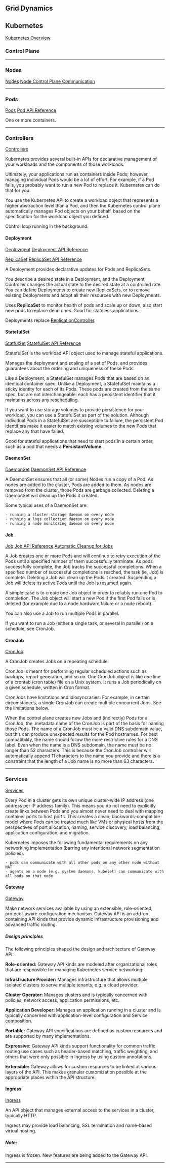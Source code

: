 ## Grid Dynamics

## Kubernetes
[Kubernetes Overview](https://kubernetes.io/docs/concepts/overview/#why-you-need-kubernetes-and-what-can-it-do)

### Control Plane

_________________________
### Nodes
[Nodes](https://kubernetes.io/docs/concepts/architecture/nodes/)
[Node Control Plane Communication](https://kubernetes.io/docs/concepts/architecture/control-plane-node-communication/)

_________________________
### Pods
[Pods](https://kubernetes.io/docs/concepts/workloads/pods/)
[Pod API Reference](https://kubernetes.io/docs/reference/kubernetes-api/workload-resources/pod-v1/)

One or more containers.
_________________________
### Controllers
[Controllers](https://kubernetes.io/docs/concepts/architecture/controller/)

Kubernetes provides several built-in APIs for declarative management
of your workloads and the components of those workloads.

Ultimately, your applications run as containers inside Pods; however,
managing individual Pods would be a lot of effort. For example, if a
Pod fails, you probably want to run a new Pod to replace
it. Kubernetes can do that for you.

You use the Kubernetes API to create a workload object that represents
a higher abstraction level than a Pod, and then the Kubernetes control
plane automatically manages Pod objects on your behalf, based on the
specification for the workload object you defined.

Control loop running in the background.
#### Deployment
[Deployment](https://kubernetes.io/docs/concepts/workloads/controllers/deployment/)
[Deployment API Reference](https://kubernetes.io/docs/reference/kubernetes-api/workload-resources/deployment-v1/)

[ReplicaSet](https://kubernetes.io/docs/concepts/workloads/controllers/replicaset/)
[ReplicaSet API Reference](https://kubernetes.io/docs/reference/kubernetes-api/workload-resources/replica-set-v1/)

A Deployment provides declarative updates for Pods and ReplicaSets.

You describe a desired state in a Deployment, and the Deployment
Controller changes the actual state to the desired state at a
controlled rate. You can define Deployments to create new ReplicaSets,
or to remove existing Deployments and adopt all their resources with
new Deployments.

Uses **ReplicaSet** to monitor health of pods and scale up or down, also start new pods to
replace dead ones. Good for stateless applications.

Deployments replace [ReplicationController](https://kubernetes.io/docs/concepts/workloads/controllers/replicationcontroller/).

#### StatefulSet
[StatfulSet](https://kubernetes.io/docs/concepts/workloads/controllers/statefulset/)
[StatefulSet API Reference](https://kubernetes.io/docs/reference/kubernetes-api/workload-resources/stateful-set-v1/)

StatefulSet is the workload API object used to manage stateful applications.

Manages the deployment and scaling of a set of Pods, and provides
guarantees about the ordering and uniqueness of these Pods.

Like a Deployment, a StatefulSet manages Pods that are based on an
identical container spec. Unlike a Deployment, a StatefulSet maintains
a sticky identity for each of its Pods. These pods are created from
the same spec, but are not interchangeable: each has a persistent
identifier that it maintains across any rescheduling.

If you want to use storage volumes to provide persistence for your
workload, you can use a StatefulSet as part of the solution. Although
individual Pods in a StatefulSet are susceptible to failure, the
persistent Pod identifiers make it easier to match existing volumes to
the new Pods that replace any that have failed.

Good for stateful applications that need to start pods in a certain order, such as a pod
that needs a **PersistantVolume**.

#### DaemonSet
[DaemonSet](https://kubernetes.io/docs/concepts/workloads/controllers/daemonset/)
[DaemonSet API Reference](https://kubernetes.io/docs/reference/kubernetes-api/workload-resources/daemon-set-v1/)

A DaemonSet ensures that all (or some) Nodes run a copy of a Pod. As
nodes are added to the cluster, Pods are added to them. As nodes are
removed from the cluster, those Pods are garbage collected. Deleting a
DaemonSet will clean up the Pods it created.

Some typical uses of a DaemonSet are:

    - running a cluster storage daemon on every node
    - running a logs collection daemon on every node
    - running a node monitoring daemon on every node

#### Job
[Job](https://kubernetes.io/docs/concepts/workloads/controllers/job/)
[Job API Reference](https://kubernetes.io/docs/reference/kubernetes-api/workload-resources/job-v1/)
[Automatic Cleanup for Jobs](https://kubernetes.io/docs/concepts/workloads/controllers/ttlafterfinished/)

A Job creates one or more Pods and will continue to retry execution of
the Pods until a specified number of them successfully terminate. As
pods successfully complete, the Job tracks the successful
completions. When a specified number of successful completions is
reached, the task (ie, Job) is complete. Deleting a Job will clean up
the Pods it created. Suspending a Job will delete its active Pods
until the Job is resumed again.

A simple case is to create one Job object in order to reliably run one
Pod to completion. The Job object will start a new Pod if the first
Pod fails or is deleted (for example due to a node hardware failure or
a node reboot).

You can also use a Job to run multiple Pods in parallel.

If you want to run a Job (either a single task, or several in
parallel) on a schedule, see CronJob.

#### CronJob
[CronJob](https://kubernetes.io/docs/concepts/workloads/controllers/cron-jobs/)

A CronJob creates Jobs on a repeating schedule.

CronJob is meant for performing regular scheduled actions such as
backups, report generation, and so on. One CronJob object is like one
line of a crontab (cron table) file on a Unix system. It runs a Job
periodically on a given schedule, written in Cron format.

CronJobs have limitations and idiosyncrasies. For example, in certain
circumstances, a single CronJob can create multiple concurrent
Jobs. See the limitations below.

When the control plane creates new Jobs and (indirectly) Pods for a
CronJob, the .metadata.name of the CronJob is part of the basis for
naming those Pods. The name of a CronJob must be a valid DNS subdomain
value, but this can produce unexpected results for the Pod
hostnames. For best compatibility, the name should follow the more
restrictive rules for a DNS label. Even when the name is a DNS
subdomain, the name must be no longer than 52 characters. This is
because the CronJob controller will automatically append 11 characters
to the name you provide and there is a constraint that the length of a
Job name is no more than 63 characters.


_________________________
### Services
[Services](https://kubernetes.io/docs/concepts/services-networking/)

Every Pod in a cluster gets its own unique cluster-wide IP address
(one address per IP address family). This means you do not need to
explicitly create links between Pods and you almost never need to deal
with mapping container ports to host ports.  This creates a clean,
backwards-compatible model where Pods can be treated much like VMs or
physical hosts from the perspectives of port allocation, naming,
service discovery, load balancing, application configuration, and
migration.

Kubernetes imposes the following fundamental requirements on any
networking implementation (barring any intentional network
segmentation policies):

    - pods can communicate with all other pods on any other node without NAT
    - agents on a node (e.g. system daemons, kubelet) can communicate with all pods on that node

#### Gateway
[Gateway](https://kubernetes.io/docs/concepts/services-networking/gateway/)

Make network services available by using an extensible, role-oriented,
protocol-aware configuration mechanism. Gateway API is an add-on
containing API kinds that provide dynamic infrastructure provisioning
and advanced traffic routing.

##### Design principles
The following principles shaped the design and architecture of Gateway API:

**Role-oriented:** Gateway API kinds are modeled after organizational roles that are responsible for managing Kubernetes service networking:

**Infrastructure Provider:** Manages infrastructure that allows multiple isolated clusters to serve multiple tenants, e.g. a cloud provider.

**Cluster Operator:** Manages clusters and is typically concerned with policies, network access, application permissions, etc.

**Application Developer:** Manages an application running in a cluster and is typically concerned with application-level configuration and Service composition.

**Portable:** Gateway API specifications are defined as custom resources and are supported by many implementations.

**Expressive:** Gateway API kinds support functionality for common traffic routing use cases such as header-based matching, traffic weighting, and others that were only possible in Ingress by using custom annotations.

**Extensible:** Gateway allows for custom resources to be linked at various layers of the API. This makes granular customization possible at the appropriate places within the API structure.

#### Ingress
[Ingress](https://kubernetes.io/docs/concepts/services-networking/ingress/)

An API object that manages external access to the services in a cluster, typically HTTP.

Ingress may provide load balancing, SSL termination and name-based virtual hosting.

##### Note:
Ingress is frozen. New features are being added to the Gateway API.

_________________________

